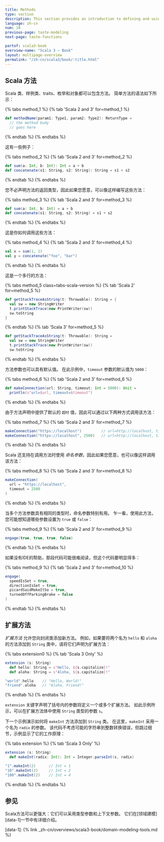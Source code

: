 ```yaml
---
title: Methods
type: section
description: This section provides an introduction to defining and using methods in Scala 3.
language: zh-cn
num: 10
previous-page: taste-modeling
next-page: taste-functions

partof: scala3-book
overview-name: "Scala 3 — Book"
layout: multipage-overview
permalink: "/zh-cn/scala3/book/:title.html"
---
```



## Scala 方法

Scala 类、样例类、traits、枚举和对象都可以包含方法。
简单方法的语法如下所示：

{% tabs method_1 %}
{% tab 'Scala 2 and 3' for=method_1 %}

```scala
def methodName(param1: Type1, param2: Type2): ReturnType =
  // the method body
  // goes here
```

{% endtab %}
{% endtabs %}

这有一些例子：

{% tabs method_2 %}
{% tab 'Scala 2 and 3' for=method_2 %}

```scala
def sum(a: Int, b: Int): Int = a + b
def concatenate(s1: String, s2: String): String = s1 + s2
```

{% endtab %}
{% endtabs %}

您不必声明方法的返回类型，因此如果您愿意，可以像这样编写这些方法：

{% tabs method_3 %}
{% tab 'Scala 2 and 3' for=method_3 %}

```scala
def sum(a: Int, b: Int) = a + b
def concatenate(s1: String, s2: String) = s1 + s2
```

{% endtab %}
{% endtabs %}

这是你如何调用这些方法：

{% tabs method_4 %}
{% tab 'Scala 2 and 3' for=method_4 %}

```scala
val x = sum(1, 2)
val y = concatenate("foo", "bar")
```

{% endtab %}
{% endtabs %}

这是一个多行的方法：

{% tabs method_5 class=tabs-scala-version %}
{% tab 'Scala 2' for=method_5 %}

```scala
def getStackTraceAsString(t: Throwable): String = {
  val sw = new StringWriter
  t.printStackTrace(new PrintWriter(sw))
  sw.toString
}
```

{% endtab %}
{% tab 'Scala 3' for=method_5 %}

```scala
def getStackTraceAsString(t: Throwable): String =
  val sw = new StringWriter
  t.printStackTrace(new PrintWriter(sw))
  sw.toString
```

{% endtab %}
{% endtabs %}

方法参数也可以具有默认值。
在此示例中，`timeout` 参数的默认值为 `5000`：

{% tabs method_6 %}
{% tab 'Scala 2 and 3' for=method_6 %}

```scala
def makeConnection(url: String, timeout: Int = 5000): Unit =
  println(s"url=$url, timeout=$timeout")
```

{% endtab %}
{% endtabs %}

由于方法声明中提供了默认的 `超时` 值，因此可以通过以下两种方式调用该方法：

{% tabs method_7 %}
{% tab 'Scala 2 and 3' for=method_7 %}

```scala
makeConnection("https://localhost")         // url=http://localhost, timeout=5000
makeConnection("https://localhost", 2500)   // url=http://localhost, timeout=2500
```

{% endtab %}
{% endtabs %}

Scala 还支持在调用方法时使用 _命名参数_，因此如果您愿意，也可以像这样调用该方法：

{% tabs method_8 %}
{% tab 'Scala 2 and 3' for=method_8 %}

```scala
makeConnection(
  url = "https://localhost",
  timeout = 2500
)
```

{% endtab %}
{% endtabs %}

当多个方法参数具有相同的类型时，命名参数特别有用。
乍一看，使用此方法，您可能想知道哪些参数设置为 `true` 或 `false`：

{% tabs method_9 %}
{% tab 'Scala 2 and 3' for=method_9 %}

```scala
engage(true, true, true, false)
```

{% endtab %}
{% endtabs %}

如果没有IDE的帮助，那段代码可能很难阅读，但这个代码要明显得多：

{% tabs method_9 %}
{% tab 'Scala 2 and 3' for=method_10 %}

```scala
engage(
  speedIsSet = true,
  directionIsSet = true,
  picardSaidMakeItSo = true,
  turnedOffParkingBrake = false
)
```
{% endtab %}
{% endtabs %}

## 扩展方法

_扩展方法_ 允许您向封闭类添加新方法。
例如，如果要将两个名为 `hello` 和 `aloha` 的方法添加到 `String` 类中，请将它们声明为扩展方法：

{% tabs extension0 %}
{% tab 'Scala 3 Only' %}

```scala
extension (s: String)
  def hello: String = s"Hello, ${s.capitalize}!"
  def aloha: String = s"Aloha, ${s.capitalize}!"

"world".hello    // "Hello, World!"
"friend".aloha   // "Aloha, Friend!"
```

{% endtab %}
{% endtabs %}

`extension` 关键字声明了括号内的参数将定义一个或多个扩展方法。
如此示例所示，可以在扩展方法体中使用 `String` 类型的参数 `s`。

下一个示例演示如何将 `makeInt` 方法添加到 `String` 类。
在这里，`makeInt` 采用一个名为 `radix` 的参数。
该代码不考虑可能的字符串到整数转换错误，但跳过细节，示例显示了它的工作原理：

{% tabs extension %}
{% tab 'Scala 3 Only' %}

```scala
extension (s: String)
  def makeInt(radix: Int): Int = Integer.parseInt(s, radix)

"1".makeInt(2)      // Int = 1
"10".makeInt(2)     // Int = 2
"100".makeInt(2)    // Int = 4
```

{% endtab %}
{% endtabs %}

## 参见

Scala方法可以更强大：它们可以采用类型参数和上下文参数。
它们在[领域建模][data-1]一节中有详细介绍。

[data-1]: {% link _zh-cn/overviews/scala3-book/domain-modeling-tools.md %}
